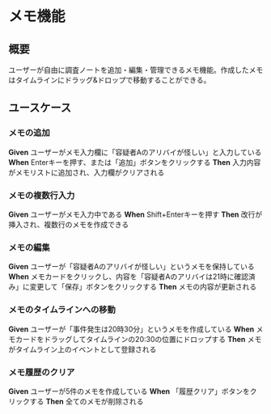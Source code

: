 # メモ機能

## 概要
ユーザーが自由に調査ノートを追加・編集・管理できるメモ機能。作成したメモはタイムラインにドラッグ&ドロップで移動することができる。

## ユースケース

### メモの追加
**Given** ユーザーがメモ入力欄に「容疑者Aのアリバイが怪しい」と入力している
**When** Enterキーを押す、または「追加」ボタンをクリックする
**Then** 入力内容がメモリストに追加され、入力欄がクリアされる

### メモの複数行入力
**Given** ユーザーがメモ入力中である
**When** Shift+Enterキーを押す
**Then** 改行が挿入され、複数行のメモを作成できる

### メモの編集
**Given** ユーザーが「容疑者Aのアリバイが怪しい」というメモを保持している
**When** メモカードをクリックし、内容を「容疑者Aのアリバイは21時に確認済み」に変更して「保存」ボタンをクリックする
**Then** メモの内容が更新される

### メモのタイムラインへの移動
**Given** ユーザーが「事件発生は20時30分」というメモを作成している
**When** メモカードをドラッグしてタイムラインの20:30の位置にドロップする
**Then** メモがタイムライン上のイベントとして登録される

### メモ履歴のクリア
**Given** ユーザーが5件のメモを作成している
**When** 「履歴クリア」ボタンをクリックする
**Then** 全てのメモが削除される
